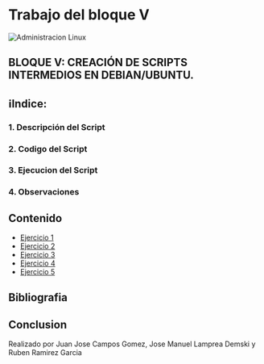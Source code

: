 # **Trabajo del bloque V**

![Administracion Linux](https://repararelpc.es/wp-content/uploads/2020/12/linux.png)

## BLOQUE V: CREACIÓN DE SCRIPTS INTERMEDIOS EN DEBIAN/UBUNTU.

##  ℹ️Indice: 
### 1. Descripción del Script
### 2. Codigo del Script
### 3. Ejecucion del Script
### 4. Observaciones

## Contenido 

- [Ejercicio 1](https://github.com/N1tr0Zeu5/Trabajo-Bloque-V/tree/Ejercicio_1)
- [Ejercicio 2](https://github.com/N1tr0Zeu5/Trabajo-Bloque-V/tree/Ejercicio_2)
- [Ejercicio 3](#contributing)
- [Ejercicio 4](#license)
- [Ejercicio 5]()


## Bibliografia 

## Conclusion















Realizado por Juan Jose Campos Gomez, Jose Manuel Lamprea Demski y Ruben Ramirez Garcia

